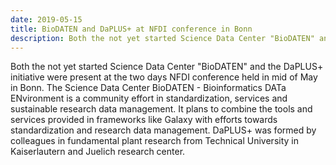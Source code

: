 ```yaml
---
date: 2019-05-15
title: BioDATEN and DaPLUS+ at NFDI conference in Bonn
description: Both the not yet started Science Data Center "BioDATEN" and the DaPLUS+ initiative were present at the two days NFDI conference held in mid of May in Bonn.
---
```


Both the not yet started Science Data Center "BioDATEN" and the DaPLUS+ initiative were present at the two days NFDI conference held in mid of May in Bonn. The Science Data Center BioDATEN - Bioinformatics DATa ENvironment is a community effort in standardization, services and sustainable research data management. It plans to combine the tools and services provided in frameworks like Galaxy with efforts towards standardization and research data management. DaPLUS+ was formed by colleagues in fundamental plant research from Technical University in Kaiserlautern and Juelich research center.
